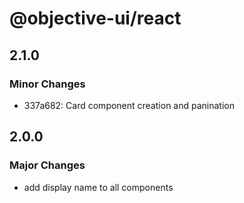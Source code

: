 # @objective-ui/react

## 2.1.0

### Minor Changes

- 337a682: Card component creation and panination

## 2.0.0

### Major Changes

- add display name to all components
